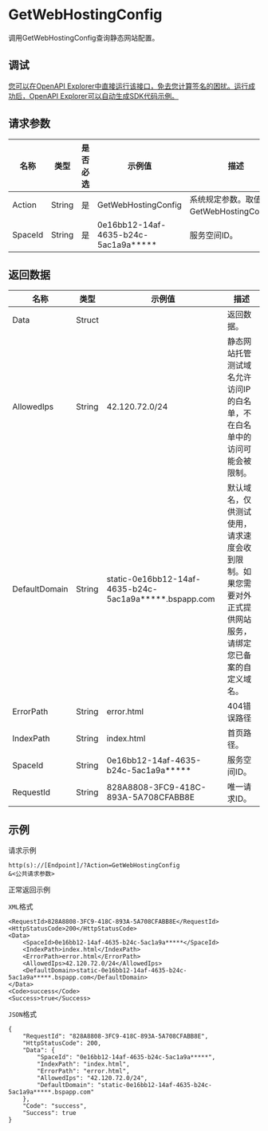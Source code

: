 # GetWebHostingConfig

调用GetWebHostingConfig查询静态网站配置。

## 调试

[您可以在OpenAPI Explorer中直接运行该接口，免去您计算签名的困扰。运行成功后，OpenAPI Explorer可以自动生成SDK代码示例。](https://api.aliyun.com/#product=MPServerless&api=GetWebHostingConfig&type=RPC&version=2019-06-15)

## 请求参数

|名称|类型|是否必选|示例值|描述|
|--|--|----|---|--|
|Action|String|是|GetWebHostingConfig|系统规定参数。取值：GetWebHostingConfig。 |
|SpaceId|String|是|0e16bb12-14af-4635-b24c-5ac1a9a\*\*\*\*\*|服务空间ID。 |

## 返回数据

|名称|类型|示例值|描述|
|--|--|---|--|
|Data|Struct| |返回数据。 |
|AllowedIps|String|42.120.72.0/24|静态网站托管测试域名允许访问IP的白名单，不在白名单中的访问可能会被限制。 |
|DefaultDomain|String|static-0e16bb12-14af-4635-b24c-5ac1a9a\*\*\*\*\*.bspapp.com|默认域名，仅供测试使用，请求速度会收到限制。如果您需要对外正式提供网站服务，请绑定您已备案的自定义域名。 |
|ErrorPath|String|error.html|404错误路径 |
|IndexPath|String|index.html|首页路径。 |
|SpaceId|String|0e16bb12-14af-4635-b24c-5ac1a9a\*\*\*\*\*|服务空间ID。 |
|RequestId|String|828A8808-3FC9-418C-893A-5A708CFABB8E|唯一请求ID。 |

## 示例

请求示例

```
http(s)://[Endpoint]/?Action=GetWebHostingConfig
&<公共请求参数>
```

正常返回示例

`XML`格式

```
<RequestId>828A8808-3FC9-418C-893A-5A708CFABB8E</RequestId>
<HttpStatusCode>200</HttpStatusCode>
<Data>
    <SpaceId>0e16bb12-14af-4635-b24c-5ac1a9a*****</SpaceId>
    <IndexPath>index.html</IndexPath>
    <ErrorPath>error.html</ErrorPath>
    <AllowedIps>42.120.72.0/24</AllowedIps>
    <DefaultDomain>static-0e16bb12-14af-4635-b24c-5ac1a9a*****.bspapp.com</DefaultDomain>
</Data>
<Code>success</Code>
<Success>true</Success>
```

`JSON`格式

```
{
    "RequestId": "828A8808-3FC9-418C-893A-5A708CFABB8E",
    "HttpStatusCode": 200,
    "Data": {
        "SpaceId": "0e16bb12-14af-4635-b24c-5ac1a9a*****",
        "IndexPath": "index.html",
        "ErrorPath": "error.html",
        "AllowedIps": "42.120.72.0/24",
        "DefaultDomain": "static-0e16bb12-14af-4635-b24c-5ac1a9a*****.bspapp.com"
    },
    "Code": "success",
    "Success": true
}
```

